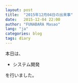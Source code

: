 ```yaml
---
layout: post
title:  "2015年12月04日の出来事"
date:   2015-12-04 22:00
author: "FUNABARA Masao"
lang: "ja"
categories: blog
tags: diary
---
```


本日は、

* システム開発

を行いました。
